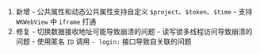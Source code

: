1. 新增
        - 公共属性和动态公共属性支持自定义 `$project`、`$token`、`$time`
        - 支持 `WKWebView` 中 `iframe` 打通
2. 修复
        - 切换数据接收地址可能导致崩溃的问题
        - 读写锁多线程访问导致崩溃的问题
        - 使用匿名 `ID` 调用 `- login:` 接口导致自关联的问题

